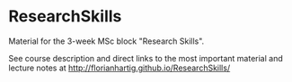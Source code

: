 ResearchSkills
==============

Material for the 3-week MSc block "Research Skills". 

See course description and direct links to the most important material and lecture notes at http://florianhartig.github.io/ResearchSkills/ 

